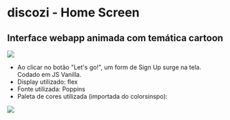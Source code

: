# discozi - Home Screen
## Interface webapp animada com temática cartoon

![](discozipage/ezgif.com-gif-maker.gif)

- Ao clicar no botão "Let's go!", um form de Sign Up surge na tela. Codado em JS Vanilla.
- Display utilizado: flex
- Fonte utilizada: Poppins
- Paleta de cores utilizada (importada do colorsinspo):

![](discozipage/colorpallet.png)
